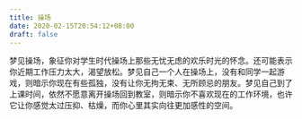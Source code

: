 ```yaml
---
title: 操场
date: 2020-02-15T20:54:12+08:00
draft: false
---
```


梦见操场，象征你对学生时代操场上那些无忧无虑的欢乐时光的怀念。还可能表示你近期工作压力太大，渴望放松。梦见自己一个人在操场上，没有和同学一起游戏，则暗示你现在有些孤独，没有让你无拘无束、无所顾忌的朋友。梦见自己到了上课时间，依然不愿意离开操场回到教室，则暗示你不喜欢现在的工作环境，也许它让你感觉太过压抑、枯燥，而你心里其实向往更加感性的空间。